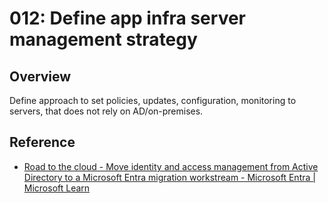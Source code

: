 # 012: Define app infra server management strategy

## Overview

Define approach to set policies, updates, configuration, monitoring to servers, that does not rely on AD/on-premises.

## Reference

* [Road to the cloud - Move identity and access management from Active Directory to a Microsoft Entra migration workstream - Microsoft Entra | Microsoft Learn](https://learn.microsoft.com/en-us/entra/architecture/road-to-the-cloud-migrate#define-an-application-server-management-strategy)
